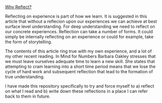 [Why Reflect?](https://sites.google.com/site/reflection4learning/why-reflect)

Reflecting on experience is part of how we learn.
It is suggested in this article that without a reflecion upon our experiences we can achieve at best surface level understanding.
For deep understanding we need to reflect on our concrete experiences.
Reflection can take a number of forms. It could simply be internally reflecting on an experience or could for example, take the form of storytelling.

The contents of this article ring true with my own experience, and a lot of my other recent reading. In Mind for Numbers Barbara Oakley stresses that we must leave ourselves adequate time to learn a new skill.
She states that attempting to cram learning into a short time period means that we lose the cycle of hard work and subsequent reflection that lead to the formation of true understanding.

I have made this repository specifically to try and force myself to a) reflect on what I read and b) write down these reflections in a place I can refer back to them in future.
